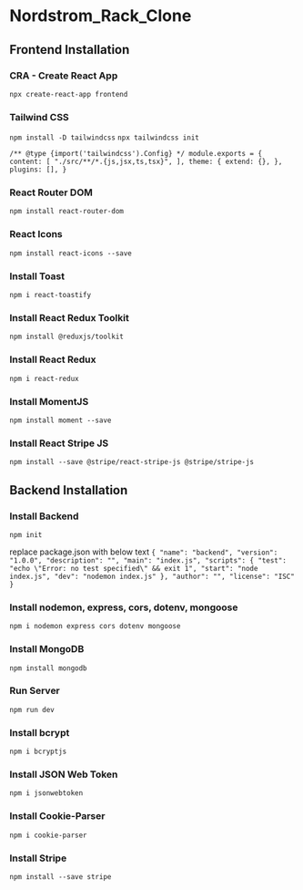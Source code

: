 # Nordstrom_Rack_Clone

## Frontend Installation

### CRA - Create React App

`npx create-react-app frontend`

### Tailwind CSS

`npm install -D tailwindcss`
`npx tailwindcss init`

`/** @type {import('tailwindcss').Config} */
module.exports = {
  content: [
    "./src/**/*.{js,jsx,ts,tsx}",
  ],
  theme: {
    extend: {},
  },
  plugins: [],
}`

### React Router DOM

`npm install react-router-dom`

### React Icons

`npm install react-icons --save`

### Install Toast

`npm i react-toastify`

### Install React Redux Toolkit

`npm install @reduxjs/toolkit`

### Install React Redux

`npm i react-redux`

### Install MomentJS

`npm install moment --save`

### Install React Stripe JS

`npm install --save @stripe/react-stripe-js @stripe/stripe-js`

<!-- Backend Installation -->

## Backend Installation

### Install Backend

`npm init`

replace package.json with below text
`{
"name": "backend",
"version": "1.0.0",
"description": "",
"main": "index.js",
"scripts": {
"test": "echo \"Error: no test specified\" && exit 1",
"start": "node index.js",
"dev": "nodemon index.js"
},
"author": "",
"license": "ISC"
}`

### Install nodemon, express, cors, dotenv, mongoose

`npm i nodemon express cors dotenv mongoose`

### Install MongoDB

`npm install mongodb`

### Run Server
`npm run dev`

### Install bcrypt

`npm i bcryptjs`

### Install JSON Web Token

`npm i jsonwebtoken`

### Install Cookie-Parser

`npm i cookie-parser`

### Install Stripe

`npm install --save stripe`

<!-- backend folder paths

-backend
--configurations
---db.js
---stripe.js
--controllers
---order
----allOrders.controller.js
----order.controller.js
----paymentController.js
----webhook.js
---product
----filterProduct.js
----getCategoryProductOne.js
----getCategoryWiseProduct.js
----getProduct.js
----getProductDetails.js
----searchProduct.js
----updateProduct.js
----uploadProduct.js
---user
----addToCart.js
----addToCartView.js
----allUsers.js
----countAddToCart.js
----deleteFromCart.js
----updateCountAddToCart.js
----updateUser.js
----userDetails.js
----userLogout.js
----userSignIn.js
----userSignUp.js
--helpers
---permission.js
--middleware
---authToken.js
--models
---addToCartProductModel.js
---orderProductModel.js
---productModel.js
---userModel.js
--routes
---index.js
--.env
--index.js -->

<!--
frontend/
├── public/
│ ├── index.html
├── src/
│ ├── assets/
│ │ └── banner/
│ │ │ │ └── desktop/
│ │ │ │ └── mobile/
│ ├── common/
│ │ │ ├── index.js
│ │ │ └── role.js
│ ├── components/
│ │ ├── AdminEditProduct.jsx
│ │ ├── AdminProductCard.jsx
│ │ ├── BannerProduct.jsx
│ │ ├── CategoryList.jsx
│ │ ├── CategoryWiseProductDisplay.jsx
│ │ ├── ChangeUserRole.jsx
│ │ ├── DisplayImage.jsx
│ │ ├── Footer.jsx
│ │ ├── Header.jsx
│ │ ├── HorizontalCardProduct.jsx
│ │ ├── Logo.jsx
│ │ ├── RatingStarGenerator.jsx
│ │ ├── SearchProductCard.jsx
│ │ ├── UploadProduct.jsx
│ │ └── VerticalCardProduct.jsx
│ ├── context/
│ │ │ └── index.js
│ ├── helpers/
│ │ ├── addToCart.js
│ │ ├── displayCurrency.js
│ │ ├── fetchCategoryWiseProduct.js
│ │ ├── imageTobase64.js
│ │ ├── productCategory.js
│ │ ├── scrollTop.js
│ │ └── uploadImage.js
│ ├── pages/
│ │ ├── AdminAllOrders.jsx
│ │ ├── AdminPanel.jsx
│ │ ├── AllProducts.jsx
│ │ ├── AllUsers.jsx
│ │ ├── Cart.jsx
│ │ ├── ForgotPassword.jsx
│ │ ├── Home.jsx
│ │ ├── Login.jsx
│ │ ├── Orders.jsx
│ │ ├── PaymentCancel.jsx
│ │ ├── PaymentSuccess.jsx
│ │ ├── ProductDetails.jsx
│ │ ├── SearchProduct.jsx
│ │ ├── SignUp.jsx
│ │ └── SingleCategoryProducts.jsx
│ ├── routes/
│ │ └── index.js
│ ├── store/
│ │ ├── store.js
│ │ └── userSlice.js
│ ├── App.css
│ ├── App.js
│ ├── App.test.js
│ ├── index.css
│ ├── index.js
│ ├── reportWebVitals.js
│ └── setupTests.js
├── .env
├── package.json
├── tailwind.config.js
└── README.md
 -->
